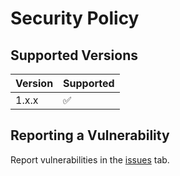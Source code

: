# Security Policy

## Supported Versions


| Version | Supported          |
| ------- | ------------------ |
| 1.x.x   | :white_check_mark: |

## Reporting a Vulnerability

Report vulnerabilities in the [issues](https://github.com/EmulatorWeb/EmulatorWeb/issues) tab.
